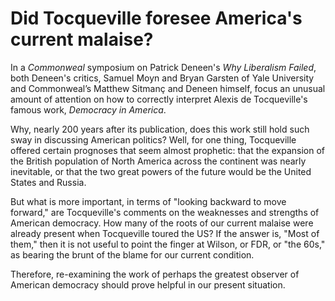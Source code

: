 # Did Tocqueville foresee America's current malaise?

In a *Commonweal* symposium on Patrick Deneen's *Why Liberalism Failed*, both
Deneen's critics, 
Samuel Moyn and Bryan Garsten of Yale University and Commonweal’s Matthew
Sitmanç
and  Deneen himself, focus an unusual amount of attention on how to correctly
interpret Alexis de Tocqueville's famous work, *Democracy in America*.

Why, nearly 200 years after its publication, does this work still hold such
sway in discussing American politics? Well, for one thing, Tocqueville offered
certain prognoses that seem almost prophetic: that the expansion of the 
British population of North America across the continent was nearly inevitable,
or that the two great powers of the future would be the United States and
Russia.

But what is more important, in terms of "looking backward to move forward," are
Tocqueville's comments on the weaknesses and strengths of American democracy.
How many of the roots of our current malaise were already present when
Tocqueville toured the US? If the answer is, "Most of them," then it is not
useful to point the finger at Wilson, or FDR, or "the 60s," as bearing the
brunt of the blame for our current condition.

Therefore, re-examining the work of perhaps the greatest observer of American
democracy should prove helpful in our present situation.


